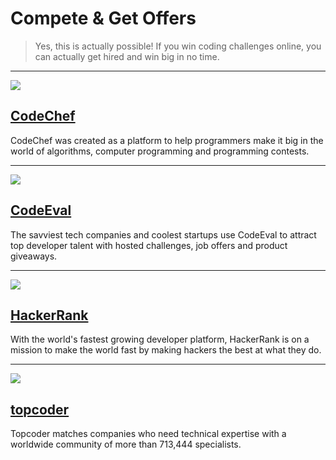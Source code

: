 # Compete & Get Offers

> Yes, this is actually possible! If you win coding challenges online, you can actually get hired and win big in no time.

---

![](https://s3.amazonaws.com/codechef_shared/sites/all/themes/abessive/logo.png)

## [CodeChef](http://www.codechef.com/)

CodeChef was created as a platform to help programmers make it big in the world of algorithms, computer programming and programming contests.

---

![](https://www.codeeval.com/static/images/logo.png)

## [CodeEval](https://www.codeeval.com/)

The savviest tech companies and coolest startups use CodeEval to attract top developer talent with hosted challenges, job offers and product giveaways.

---


![](https://www.hackerrank.com/assets/styleguide/logo_wordmark.svg)

## [HackerRank](https://www.hackerrank.com/)

With the world's fastest growing developer platform, HackerRank is on a mission to make the world fast by making hackers the best at what they do.

---

![](http://www.citylightcap.com/img/port/topcoder-1.png)

## [topcoder](http://www.topcoder.com/)

Topcoder matches companies who need technical expertise with a worldwide community of more than 713,444 specialists.


